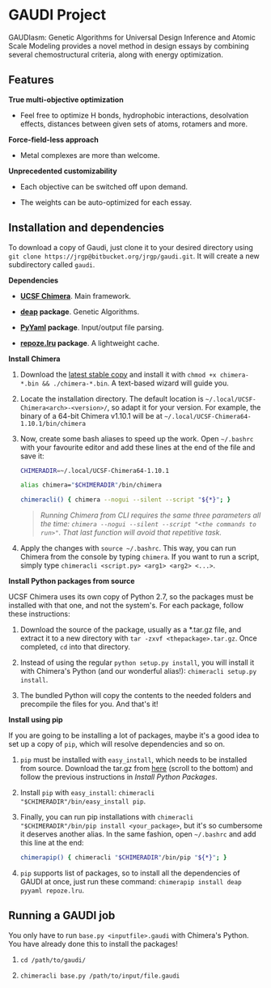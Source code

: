 # GAUDI Project
GAUDIasm: Genetic Algorithms for Universal Design Inference and Atomic Scale Modeling provides a novel method in design essays by combining several chemostructural criteria, along with energy optimization.

## Features
**True multi-objective optimization**

* Feel free to optimize H bonds, hydrophobic interactions, desolvation effects, distances between given sets of atoms, rotamers and more.

**Force-field-less approach**

* Metal complexes are more than welcome.

**Unprecedented customizability**

* Each objective can be switched off upon demand.

* The weights can be auto-optimized for each essay.

## Installation and dependencies
To download a copy of Gaudi, just clone it to your desired directory using `git clone https://jrgp@bitbucket.org/jrgp/gaudi.git`. It will create a new subdirectory called `gaudi`.

**Dependencies**

* **[UCSF Chimera](http://www.cgl.ucsf.edu/chimera/download.html)**. Main framework.

* **[deap](https://pypi.python.org/pypi/deap/) package**. Genetic Algorithms.

* **[PyYaml](http://pyyaml.org/wiki/PyYAML) package**. Input/output file parsing.

* **[repoze.lru](https://pypi.python.org/pypi/repoze.lru/) package**. A lightweight cache.

**Install Chimera**

1. Download the [latest stable copy](http://www.cgl.ucsf.edu/chimera/download.html) and install it with `chmod +x chimera-*.bin && ./chimera-*.bin`. A text-based wizard will guide you. 

2. Locate the installation directory. The default location is `~/.local/UCSF-Chimera<arch>-<version>/`, so adapt it for your version. For example, the binary of a 64-bit Chimera v1.10.1 will be at `~/.local/UCSF-Chimera64-1.10.1/bin/chimera`

3. Now, create some bash aliases to speed up the work. Open `~/.bashrc` with your favourite editor and add these lines at the end of the file and save it:

    ```bash
    CHIMERADIR=~/.local/UCSF-Chimera64-1.10.1

    alias chimera="$CHIMERADIR"/bin/chimera

    chimeracli() { chimera --nogui --silent --script "${*}"; }
    ```

    >*Running Chimera from CLI requires the same three parameters all the time: `chimera --nogui --silent --script "<the commands to run>"`. That last function will avoid that repetitive task.*

5. Apply the changes with `source ~/.bashrc`. This way, you can run Chimera from the console by typing `chimera`. If you want to run a script, simply type `chimeracli <script.py> <arg1> <arg2> <...>`.

**Install Python packages from source**

UCSF Chimera uses its own copy of Python 2.7, so the packages must be installed with that one, and not the system's. For each package, follow these instructions:

1. Download the source of the package, usually as a *.tar.gz file, and extract it to a new directory with `tar -zxvf <thepackage>.tar.gz`. Once completed, `cd` into that directory.

2. Instead of using the regular `python setup.py install`, you will install it with Chimera's Python (and our wonderful alias!): `chimeracli setup.py install`.

3. The bundled Python will copy the contents to the needed folders and precompile the files for you. And that's it!

**Install using pip**

If you are going to be installing a lot of packages, maybe it's a good idea to set up a copy of `pip`, which will resolve dependencies and so on.

1. `pip` must be installed with `easy_install`, which needs to be installed from source. Download the tar.gz from [here](https://pypi.python.org/pypi/setuptools) (scroll to the bottom) and follow the previous instructions in *Install Python Packages*.

2. Install `pip` with `easy_install`: `chimeracli "$CHIMERADIR"/bin/easy_install pip`.

3. Finally, you can run pip installations with `chimeracli "$CHIMERADIR"/bin/pip install <your_package>`, but it's so cumbersome it deserves another alias. In the same fashion, open `~/.bashrc` and add this line at the end: 

    ```bash
    chimerapip() { chimeracli "$CHIMERADIR"/bin/pip "${*}"; }
    ```


4. `pip` supports list of packages, so to install all the dependencies of GAUDI at once, just run these command: `chimerapip install deap pyyaml repoze.lru`.

## Running a GAUDI job
You only have to run `base.py <inputfile>.gaudi` with Chimera's Python. You have already done this to install the packages!

1. `cd /path/to/gaudi/`

2. `chimeracli base.py /path/to/input/file.gaudi`
